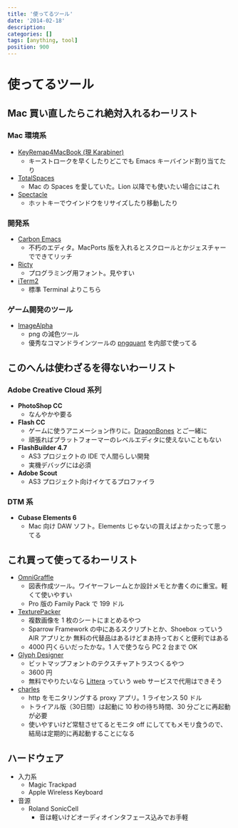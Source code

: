 ```yaml
---
title: '使ってるツール'
date: '2014-02-18'
description:
categories: []
tags: [anything, tool]
position: 900
---
```


# 使ってるツール

## Mac 買い直したらこれ絶対入れるわーリスト

### Mac 環境系

- [KeyRemap4MacBook (現 Karabiner)](https://pqrs.org/osx/karabiner/index.html.ja)
    - キーストロークを早くしたりどこでも Emacs キーバインド割り当てたり
- [TotalSpaces](http://totalspaces.binaryage.com/)
    - Mac の Spaces を愛していた。Lion 以降でも使いたい場合にはこれ
- [Spectacle](http://spectacleapp.com/)
    - ホットキーでウインドウをリサイズしたり移動したり

### 開発系

- [Carbon Emacs](http://www.emacswiki.org/emacs/EmacsForMacOS)
    - 不朽のエディタ。MacPorts 版を入れるとスクロールとかジェスチャーでできてリッチ
- [Ricty](http://save.sys.t.u-tokyo.ac.jp/~yusa/fonts/ricty.html)
    - プログラミング用フォント。見やすい
- [iTerm2](http://www.iterm2.com/#/section/home)
    - 標準 Terminal よりこちら

### ゲーム開発のツール

- [ImageAlpha](http://pngmini.com/)
    - png の減色ツール
    - 優秀なコマンドラインツールの [pngquant](http://pngquant.org/) を内部で使ってる


## このへんは使わざるを得ないわーリスト

### Adobe Creative Cloud 系列

- **PhotoShop CC**
    - なんやかや要る
- **Flash CC**
    - ゲームに使うアニメーション作りに。[DragonBones](http://dragonbones.github.io/) とご一緒に
    - 頑張ればプラットフォーマーのレベルエディタに使えないこともない
- **FlashBuilder 4.7**
    - AS3 プロジェクトの IDE で人間らしい開発
    - 実機デバッグには必須
- **Adobe Scout**
    - AS3 プロジェクト向けイケてるプロファイラ

### DTM 系
- **Cubase Elements 6**
    - Mac 向け DAW ソフト。Elements じゃないの買えばよかったって思ってる

## これ買って使ってるわーリスト

- [OmniGraffle](http://www.omnigroup.com/omnigraffle)
    - 図表作成ツール。ワイヤーフレームとか設計メモとか書くのに重宝。軽くて使いやすい
    - Pro 版の Family Pack で 199 ドル
- [TexturePacker](http://www.codeandweb.com/texturepacker)
    - 複数画像を 1 枚のシートにまとめるやつ
    - Sparrow Framework の中にあるスクリプトとか、Shoebox っていう AIR アプリとか
      無料の代替品はあるけどまあ持っておくと便利ではある
    - 4000 円くらいだったかな。1 人で使うなら PC 2 台まで OK
- [Glyph Designer](http://71squared.com/glyphdesigner)
    - ビットマップフォントのテクスチャアトラスつくるやつ
    - 3600 円
    - 無料でやりたいなら
      [Littera](http://kvazars.com/littera/)
      っていう web サービスで代用はできそう
- [charles](http://www.charlesproxy.com/)
    - http をモニタリングする proxy アプリ。1 ライセンス 50 ドル
    - トライアル版（30日間）は起動に 10 秒の待ち時間、30 分ごとに再起動が必要
    - 使いやすいけど常駐させてるとモニタ off にしててもメモリ食うので、結局は定期的に再起動することになる


## ハードウェア

- 入力系
    - Magic Trackpad
    - Apple Wireless Keyboard
- 音源
    - Roland SonicCell
        - 音は軽いけどオーディオインタフェース込みでお手軽



